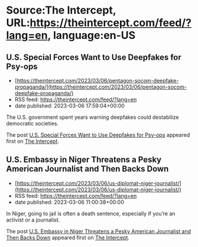 # Source:The Intercept, URL:https://theintercept.com/feed/?lang=en, language:en-US

## U.S. Special Forces Want to Use Deepfakes for Psy-ops
 - [https://theintercept.com/2023/03/06/pentagon-socom-deepfake-propaganda/](https://theintercept.com/2023/03/06/pentagon-socom-deepfake-propaganda/)
 - RSS feed: https://theintercept.com/feed/?lang=en
 - date published: 2023-03-06 17:59:04+00:00

<p>The U.S. government spent years warning deepfakes could destabilize democratic societies.</p>
<p>The post <a href="https://theintercept.com/2023/03/06/pentagon-socom-deepfake-propaganda/" rel="nofollow">U.S. Special Forces Want to Use Deepfakes for Psy-ops</a> appeared first on <a href="https://theintercept.com" rel="nofollow">The Intercept</a>.</p>

## U.S. Embassy in Niger Threatens a Pesky American Journalist and Then Backs Down
 - [https://theintercept.com/2023/03/06/us-diplomat-niger-journalist/](https://theintercept.com/2023/03/06/us-diplomat-niger-journalist/)
 - RSS feed: https://theintercept.com/feed/?lang=en
 - date published: 2023-03-06 11:00:38+00:00

<p>In Niger, going to jail is often a death sentence, especially if you’re an activist or a journalist.</p>
<p>The post <a href="https://theintercept.com/2023/03/06/us-diplomat-niger-journalist/" rel="nofollow">U.S. Embassy in Niger Threatens a Pesky American Journalist and Then Backs Down</a> appeared first on <a href="https://theintercept.com" rel="nofollow">The Intercept</a>.</p>

